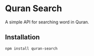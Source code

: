 # Quran Search

A simple API for searching word in Quran.

## Installation

```bash
npm install quran-search
```
